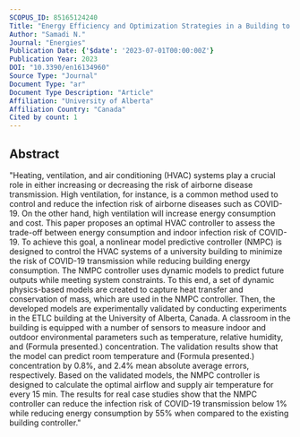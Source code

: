 ```yaml
---
SCOPUS_ID: 85165124240
Title: "Energy Efficiency and Optimization Strategies in a Building to Minimize Airborne Infection Risks"
Author: "Samadi N."
Journal: "Energies"
Publication Date: {'$date': '2023-07-01T00:00:00Z'}
Publication Year: 2023
DOI: "10.3390/en16134960"
Source Type: "Journal"
Document Type: "ar"
Document Type Description: "Article"
Affiliation: "University of Alberta"
Affiliation Country: "Canada"
Cited by count: 1
---
```


## Abstract
"Heating, ventilation, and air conditioning (HVAC) systems play a crucial role in either increasing or decreasing the risk of airborne disease transmission. High ventilation, for instance, is a common method used to control and reduce the infection risk of airborne diseases such as COVID-19. On the other hand, high ventilation will increase energy consumption and cost. This paper proposes an optimal HVAC controller to assess the trade-off between energy consumption and indoor infection risk of COVID-19. To achieve this goal, a nonlinear model predictive controller (NMPC) is designed to control the HVAC systems of a university building to minimize the risk of COVID-19 transmission while reducing building energy consumption. The NMPC controller uses dynamic models to predict future outputs while meeting system constraints. To this end, a set of dynamic physics-based models are created to capture heat transfer and conservation of mass, which are used in the NMPC controller. Then, the developed models are experimentally validated by conducting experiments in the ETLC building at the University of Alberta, Canada. A classroom in the building is equipped with a number of sensors to measure indoor and outdoor environmental parameters such as temperature, relative humidity, and (Formula presented.) concentration. The validation results show that the model can predict room temperature and (Formula presented.) concentration by 0.8%, and 2.4% mean absolute average errors, respectively. Based on the validated models, the NMPC controller is designed to calculate the optimal airflow and supply air temperature for every 15 min. The results for real case studies show that the NMPC controller can reduce the infection risk of COVID-19 transmission below 1% while reducing energy consumption by 55% when compared to the existing building controller."
